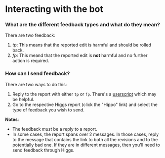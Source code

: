 # Interacting with the bot

### What are the different feedback types and what do they mean?

There are two feedback:

1. *tp*: This means that the reported edit is harmful and should be rolled back.
2. *fp*: This meand that the reported edit is **not** harmful and no further action is required.

### How can I send feedback?

There are two ways to do this:

1. Reply to the report with either `tp` or `fp`. There's a [userscript](https://github.com/SOBotics/Userscripts/blob/master/Belisarius/Belisarius_Controls.user.js) which may be helpful.
2. Go to the respective Higgs report (click the "Hippo" link) and select the type of feedback you wish to send.

**Notes**:

- The feedback *must* be a reply to a report.
- In some cases, the report spans over 2 messages. In those cases, reply to the message that contains the link to both all the revisions and to the potentially bad one. If they are in different messages, then you'll need to send feedback through Higgs.